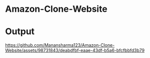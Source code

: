 ﻿# Amazon-Clone-Website

# Output 


https://github.com/Manansharma123/Amazon-Clone-Website/assets/98731843/deabdfbf-eaae-43df-b5a6-bfcfbbfd3b79

